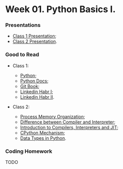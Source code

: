 # Week 01. Python Basics I.

### Presentations

- [Class 1 Presentation](presentation_1_4x3.pdf);
- [Class 2 Presentation](presentation_2_4x3.pdf).

### Good to Read

- Class 1:
  - [Python](https://www.python.org/);
  - [Python Docs](https://docs.python.org/3/index.html);
  - [Git Book](https://git-scm.com/book/en/v2);
  - [Linkedin Habr I](https://habr.com/ru/articles/653691/);
  - [Linkedin Habr II](https://habr.com/ru/articles/674236/).

- Class 2:
  - [Process Memory Organization](https://habr.com/ru/companies/smart_soft/articles/185226/);
  - [Difference between Compiler and Interpreter](https://www.interviewbit.com/blog/difference-between-compiler-and-interpreter/);
  - [Introduction to Compilers, Interpreters and JIT](https://habr.com/ru/companies/vk/articles/304748/);
  - [CPython Mechanism](https://habr.com/ru/companies/yandex/articles/511972/);
  - [Data Types in Python](https://skillbox.ru/media/code/tipy-dannykh-v-python-dlya-nachinayushchikh-kakie-byvayut-i-kak-s-nimi-rabotat/?ysclid=lmdndlmi48434433889).

### Coding Homework

TODO
